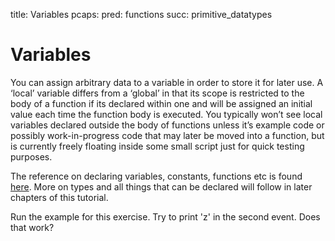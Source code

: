title: Variables
pcaps:
pred: functions
succ: primitive_datatypes 

Variables
===========

You can assign arbitrary data to a variable in order to store it for later use.
A ‘local’ variable differs from a ‘global’ in that its 
scope is restricted to the body of a function 
if its declared within one and will be assigned an initial 
value each time the function body is executed. 
You typically won’t see local variables declared outside the body of functions 
unless it’s example code or possibly work-in-progress code that 
may later be moved into a function, but is currently freely floating inside 
some small script just for quick testing purposes.

The reference on declaring variables, constants, functions etc is found 
[here](https://www.bro.org/sphinx/script-reference/statements.html).
More on types and all things that can be declared will follow in later chapters of this
tutorial.

Run the example for this exercise. Try to print 'z' in the second event. Does that work?

